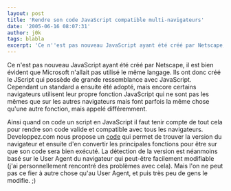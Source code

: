 ```yaml
---
layout: post
title: 'Rendre son code JavaScript compatible multi-navigateurs'
date: '2005-06-16 08:07:31'
author: j0k
tags: blabla
excerpt: 'Ce n''est pas nouveau JavaScript ayant été créé par Netscape, il est bien évident que Microsoft n''allait pas utilisé le même langage. Ils ont donc créé le JScript qui possède de grande ressemblance avec JavaScript.   Cependant un standard a ensuite été adopté, mais encore certains navigateurs utilisent leur propre fonction JavaScript qui ne sont pas les mêmes que sur les      ...'
---
```


Ce n'est pas nouveau JavaScript ayant été créé par Netscape, il est bien évident que Microsoft n'allait pas utilisé le même langage. Ils ont donc créé le JScript qui possède de grande ressemblance avec JavaScript.   Cependant un standard a ensuite été adopté, mais encore certains navigateurs utilisent leur propre fonction JavaScript qui ne sont pas les mêmes que sur les autres navigateurs mais font parfois la même chose qu'une autre fonction, mais appelé différemment.

Ainsi quand on code un script en JavaScript il faut tenir compte de tout cela pour rendre son code valide et compatible avec tous les navigateurs. Developpez.com nous propose un [code](http://ditch.developpez.com/javascript/compatibilite/) qui permet de trouver la version du navigateur et ensuite d'en convertir les principales fonctions pour être sur que son code sera bien exécuté.   La détection de la version est néanmoins basé sur le User Agent du navigateur qui peut-être facilement modifiable (j'ai personnellement rencontré des problèmes avec cela). Mais l'on ne peut pas ce fier à autre chose qu'au User Agent, et puis très peu de gens le modifie. ;)
